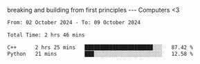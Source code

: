 breaking and building from first principles --- Computers <3

<!--START_SECTION:waka-->

```txt
From: 02 October 2024 - To: 09 October 2024

Total Time: 2 hrs 46 mins

C++      2 hrs 25 mins   ██████████████████████░░░   87.42 %
Python   21 mins         ███░░░░░░░░░░░░░░░░░░░░░░   12.58 %
```

<!--END_SECTION:waka-->
